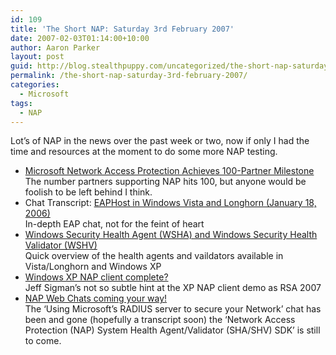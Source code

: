 ```yaml
---
id: 109
title: 'The Short NAP: Saturday 3rd February 2007'
date: 2007-02-03T01:14:00+10:00
author: Aaron Parker
layout: post
guid: http://blog.stealthpuppy.com/uncategorized/the-short-nap-saturday-3rd-february-2007
permalink: /the-short-nap-saturday-3rd-february-2007/
categories:
  - Microsoft
tags:
  - NAP
---
```

Lot&#8217;s of NAP in the news over the past week or two, now if only I had the time and resources at the moment to do some more NAP testing.

  * [Microsoft Network Access Protection Achieves 100-Partner Milestone](http://www.microsoft.com/presspass/press/2007/feb07/02-01MSNAP100PR.mspx)  
    The number partners supporting NAP hits 100, but anyone would be foolish to be left behind I think.
  * Chat Transcript: [EAPHost in Windows Vista and Longhorn (January 18, 2006)](http://www.microsoft.com/technet/community/chats/trans/windowsnet/07_0118_tn_eaphost.mspx)  
    In-depth EAP chat, not for the feint of heart
  * [Windows Security Health Agent (WSHA) and Windows Security Health Validator (WSHV)](http://blogs.technet.com/nap/archive/2007/01/30/windows-security-health-agent-wsha-and-windows-security-health-validator-wshv.aspx)  
    Quick overview of the health agents and vaildators available in Vista/Longhorn and Windows XP
  * [Windows XP NAP client complete?](http://blogs.technet.com/nap/archive/2007/01/24/nap-the-world-rsa-2007.aspx)  
    Jeff Sigman&#8217;s not so subtle hint at the XP NAP client demo as RSA 2007
  * [NAP Web Chats coming your way!](http://blogs.technet.com/nap/archive/2007/01/23/nap-web-chats-coming-your-way.aspx)  
    The &#8216;Using Microsoft&#8217;s RADIUS server to secure your Network&#8217; chat has been and gone (hopefully a transcript soon) the &#8216;Network Access Protection (NAP) System Health Agent/Validator (SHA/SHV) SDK&#8217; is still to come.